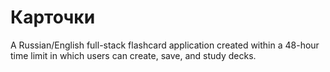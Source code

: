 # Карточки
A Russian/English full-stack flashcard application created within a 48-hour time limit in which users can create, save, and study decks.
